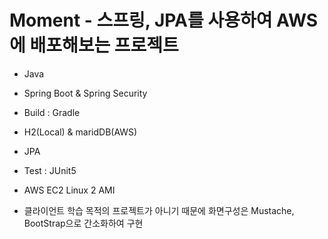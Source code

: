 # Moment - 스프링, JPA를 사용하여 AWS에 배포해보는 프로젝트

- Java

- Spring Boot & Spring Security
- Build : Gradle

- H2(Local) & maridDB(AWS)
- JPA

- Test : JUnit5

- AWS EC2 Linux 2 AMI

* 클라이언트 학습 목적의 프로젝트가 아니기 때문에 화면구성은 Mustache, BootStrap으로 간소화하여 구현
